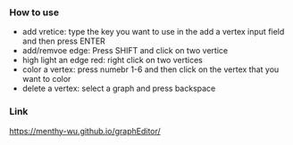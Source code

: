 ### How to use
- add vretice: type the key you want to use in the add a vertex input field and then press ENTER
- add/remvoe edge: Press SHIFT and click on two vertice
- high light an edge red: right click on two vertices
- color a vertex: press numebr 1-6 and then click on the vertex that you want to color
- delete a vertex: select a graph and press backspace

### Link
https://menthy-wu.github.io/graphEditor/
